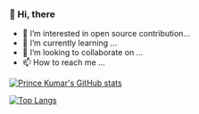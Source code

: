 
### 👋 Hi, there
- 👀 I’m interested in open source contribution...
- 🌱 I’m currently learning ...
- 💞️ I’m looking to collaborate on ...
- 📫 How to reach me ...

[![Prince Kumar's GitHub stats](https://github-readme-stats.vercel.app/api?username=prince-111)](https://github.com/prince-111/github-readme-stats)



[![Top Langs](https://github-readme-stats.vercel.app/api/top-langs/?username=prince-111&layout=compact)](https://github.com/prince-111/github-readme-stats)


<!---
prince-111/prince-111 is a ✨ special ✨ repository because its `README.md` (this file) appears on your GitHub profile.
You can click the Preview link to take a look at your changes.
--->
